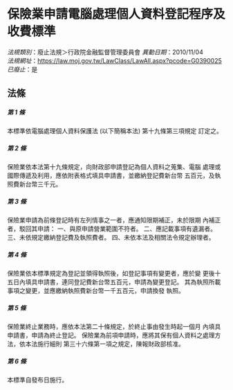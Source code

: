 # 保險業申請電腦處理個人資料登記程序及收費標準

*法規類別*：廢止法規＞行政院金融監督管理委員會
*異動日期*：2010/11/04  
*法規網址*：https://law.moj.gov.tw/LawClass/LawAll.aspx?pcode=G0390025
*已廢止*：是


## 法條
##### 第 1 條
本標準依電腦處理個人資料保護法 (以下簡稱本法) 第十九條第三項規定
訂定之。

##### 第 2 條
保險業依本法第十九條規定，向財政部申請登記為個人資料之蒐集、電腦
處理或國際傳遞及利用，應依附表格式填具申請書，並繳納登記費新台幣
五百元，及執照費新台幣三千元。

##### 第 3 條
保險業申請為前條登記時有左列情事之一者，應通知限期補正，未於限期
內補正者，駁回其申請：
一、與原申請營業範圍不符者。
二、應記載事項有遺漏者。
三、未依規定繳納登記費及執照費者。
四、未依本法及相關法令規定辦理者。


##### 第 4 條
保險業依本標準規定為登記並領得執照後，如登記事項有變更者，應於變
更後十五日內填具申請書，連同登記費新台幣五百元，申請為變更登記。
其為執照所載事項之變更，並應繳納執照費新台幣一千五百元，申請換發
執照。

##### 第 5 條
保險業終止業務時，應依本法第二十條規定，於終止事由發生時起一個月
內填具申請書，申請為終止登記。
保險業為前項申請時，應將其保有個人資料之處理方法，依本法施行細則
第三十六條第一項之規定，陳報財政部核准。

##### 第 6 條
本標準自發布日施行。


